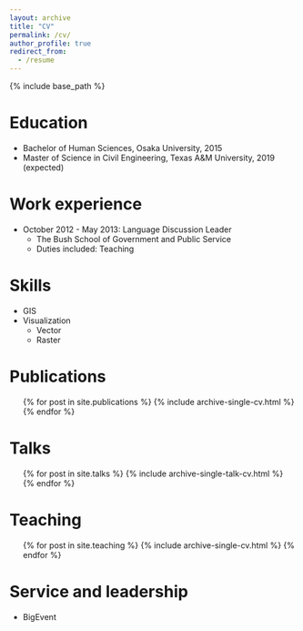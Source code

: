```yaml
---
layout: archive
title: "CV"
permalink: /cv/
author_profile: true
redirect_from:
  - /resume
---
```


{% include base_path %}

Education
======
* Bachelor of Human Sciences, Osaka University, 2015
* Master of Science in Civil Engineering, Texas A&M University, 2019 (expected)

Work experience
======
* October 2012 - May 2013: Language Discussion Leader
  * The Bush School of Government and Public Service
  * Duties included: Teaching

  
Skills
======
* GIS
* Visualization
  * Vector
  * Raster

Publications
======
  <ul>{% for post in site.publications %}
    {% include archive-single-cv.html %}
  {% endfor %}</ul>
  
Talks
======
  <ul>{% for post in site.talks %}
    {% include archive-single-talk-cv.html %}
  {% endfor %}</ul>
  
Teaching
======
  <ul>{% for post in site.teaching %}
    {% include archive-single-cv.html %}
  {% endfor %}</ul>
  
Service and leadership
======
* BigEvent
